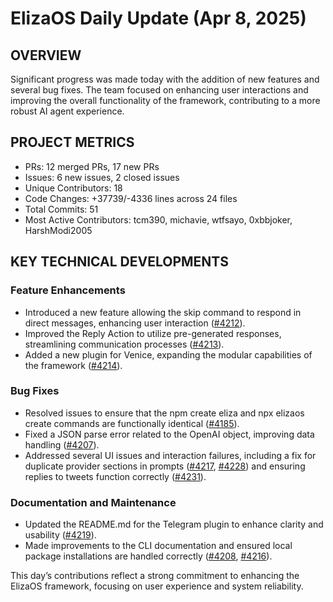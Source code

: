 # ElizaOS Daily Update (Apr 8, 2025)

## OVERVIEW 
Significant progress was made today with the addition of new features and several bug fixes. The team focused on enhancing user interactions and improving the overall functionality of the framework, contributing to a more robust AI agent experience.

## PROJECT METRICS
- PRs: 12 merged PRs, 17 new PRs
- Issues: 6 new issues, 2 closed issues
- Unique Contributors: 18
- Code Changes: +37739/-4336 lines across 24 files
- Total Commits: 51
- Most Active Contributors: tcm390, michavie, wtfsayo, 0xbbjoker, HarshModi2005

## KEY TECHNICAL DEVELOPMENTS

### Feature Enhancements
- Introduced a new feature allowing the skip command to respond in direct messages, enhancing user interaction ([#4212](https://github.com/elizaos/eliza/pull/4212)).
- Improved the Reply Action to utilize pre-generated responses, streamlining communication processes ([#4213](https://github.com/elizaos/eliza/pull/4213)).
- Added a new plugin for Venice, expanding the modular capabilities of the framework ([#4214](https://github.com/elizaos/eliza/pull/4214)).

### Bug Fixes
- Resolved issues to ensure that the npm create eliza and npx elizaos create commands are functionally identical ([#4185](https://github.com/elizaos/eliza/pull/4185)).
- Fixed a JSON parse error related to the OpenAI object, improving data handling ([#4207](https://github.com/elizaos/eliza/pull/4207)).
- Addressed several UI issues and interaction failures, including a fix for duplicate provider sections in prompts ([#4217](https://github.com/elizaos/eliza/pull/4217), [#4228](https://github.com/elizaos/eliza/pull/4228)) and ensuring replies to tweets function correctly ([#4231](https://github.com/elizaos/eliza/pull/4231)).

### Documentation and Maintenance
- Updated the README.md for the Telegram plugin to enhance clarity and usability ([#4219](https://github.com/elizaos/eliza/pull/4219)).
- Made improvements to the CLI documentation and ensured local package installations are handled correctly ([#4208](https://github.com/elizaos/eliza/pull/4208), [#4216](https://github.com/elizaos/eliza/pull/4216)). 

This day’s contributions reflect a strong commitment to enhancing the ElizaOS framework, focusing on user experience and system reliability.